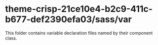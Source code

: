 # theme-crisp-21ce10e4-b2c9-411c-b677-def2390efa03/sass/var

This folder contains variable declaration files named by their component class.
